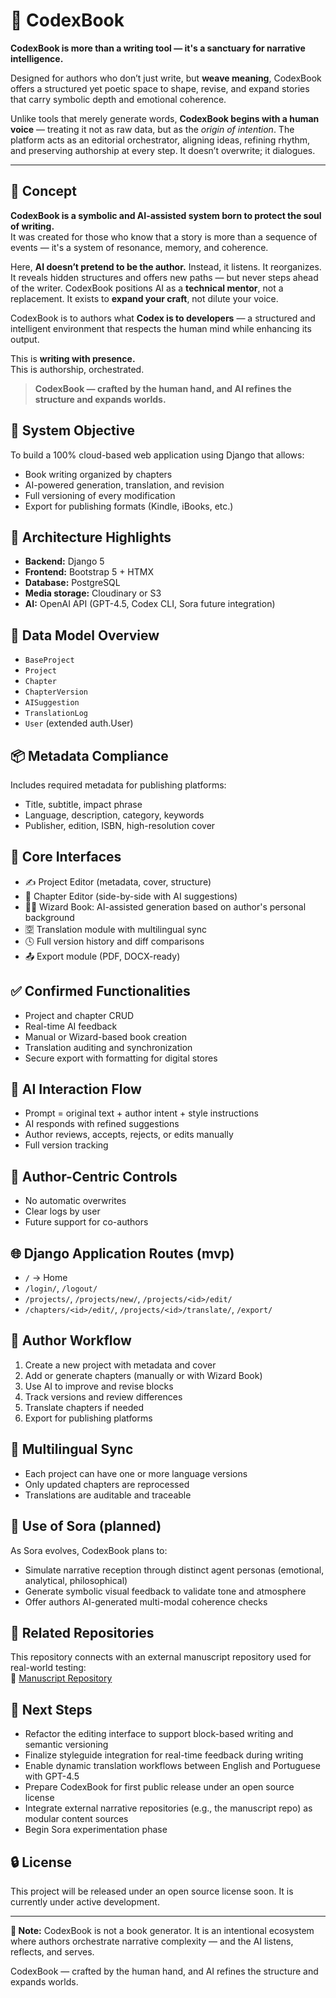 # 📜 CodexBook

**CodexBook is more than a writing tool — it's a sanctuary for narrative intelligence.**  

Designed for authors who don’t just write, but **weave meaning**, CodexBook offers a structured yet poetic space to shape, revise, and expand stories that carry symbolic depth and emotional coherence.

Unlike tools that merely generate words, **CodexBook begins with a human voice** — treating it not as raw data, but as the *origin of intention*. The platform acts as an editorial orchestrator, aligning ideas, refining rhythm, and preserving authorship at every step. It doesn’t overwrite; it dialogues.

---

## 🧩 Concept

**CodexBook is a symbolic and AI-assisted system born to protect the soul of writing.**  
It was created for those who know that a story is more than a sequence of events — it's a system of resonance, memory, and coherence.

Here, **AI doesn’t pretend to be the author.** Instead, it listens. It reorganizes. It reveals hidden structures and offers new paths — but never steps ahead of the writer. CodexBook positions AI as a **technical mentor**, not a replacement. It exists to **expand your craft**, not dilute your voice.

CodexBook is to authors what **Codex is to developers** — a structured and intelligent environment that respects the human mind while enhancing its output.

This is **writing with presence.**  
This is authorship, orchestrated.

> **CodexBook — crafted by the human hand, and AI refines the structure and expands worlds.**

## 🎯 System Objective
To build a 100% cloud-based web application using Django that allows:
- Book writing organized by chapters
- AI-powered generation, translation, and revision
- Full versioning of every modification
- Export for publishing formats (Kindle, iBooks, etc.)

## 🧠 Architecture Highlights
- **Backend:** Django 5
- **Frontend:** Bootstrap 5 + HTMX
- **Database:** PostgreSQL
- **Media storage:** Cloudinary or S3
- **AI:** OpenAI API (GPT-4.5, Codex CLI, Sora future integration)

## 🧱 Data Model Overview
- `BaseProject`
- `Project`
- `Chapter`
- `ChapterVersion`
- `AISuggestion`
- `TranslationLog`
- `User` (extended auth.User)

## 📦 Metadata Compliance
Includes required metadata for publishing platforms:
- Title, subtitle, impact phrase
- Language, description, category, keywords
- Publisher, edition, ISBN, high-resolution cover

## 🧰 Core Interfaces
- ✍️ Project Editor (metadata, cover, structure)
- 📄 Chapter Editor (side-by-side with AI suggestions)
- 🧙‍♂️ Wizard Book: AI-assisted generation based on author's personal background
- 🈳 Translation module with multilingual sync
- 🕓 Full version history and diff comparisons
- 📤 Export module (PDF, DOCX-ready)

## ✅ Confirmed Functionalities
- Project and chapter CRUD
- Real-time AI feedback
- Manual or Wizard-based book creation
- Translation auditing and synchronization
- Secure export with formatting for digital stores

## 🔁 AI Interaction Flow
- Prompt = original text + author intent + style instructions
- AI responds with refined suggestions
- Author reviews, accepts, rejects, or edits manually
- Full version tracking

## 🔐 Author-Centric Controls
- No automatic overwrites
- Clear logs by user
- Future support for co-authors

## 🌐 Django Application Routes (mvp)
- `/` → Home  
- `/login/`, `/logout/`  
- `/projects/`, `/projects/new/`, `/projects/<id>/edit/`  
- `/chapters/<id>/edit/`, `/projects/<id>/translate/`, `/export/`

## 📍 Author Workflow
1. Create a new project with metadata and cover  
2. Add or generate chapters (manually or with Wizard Book)  
3. Use AI to improve and revise blocks  
4. Track versions and review differences  
5. Translate chapters if needed  
6. Export for publishing platforms

## 🔄 Multilingual Sync
- Each project can have one or more language versions  
- Only updated chapters are reprocessed  
- Translations are auditable and traceable

## 🧠 Use of Sora (planned)
As Sora evolves, CodexBook plans to:
- Simulate narrative reception through distinct agent personas (emotional, analytical, philosophical)  
- Generate symbolic visual feedback to validate tone and atmosphere  
- Offer authors AI-generated multi-modal coherence checks

## 🔗 Related Repositories
This repository connects with an external manuscript repository used for real-world testing:  
🔗 [Manuscript Repository](https://github.com/flavius-pax/a-ordem-pos-quantica-e-a-batuta-de-neris)

## 📅 Next Steps
- Refactor the editing interface to support block-based writing and semantic versioning  
- Finalize styleguide integration for real-time feedback during writing  
- Enable dynamic translation workflows between English and Portuguese with GPT-4.5  
- Prepare CodexBook for first public release under an open source license  
- Integrate external narrative repositories (e.g., the manuscript repo) as modular content sources  
- Begin Sora experimentation phase

## 🔒 License
This project will be released under an open source license soon. It is currently under active development.

---

**📌 Note:** CodexBook is not a book generator. It is an intentional ecosystem where authors orchestrate narrative complexity — and the AI listens, reflects, and serves.

CodexBook — crafted by the human hand, and AI refines the structure and expands worlds.
